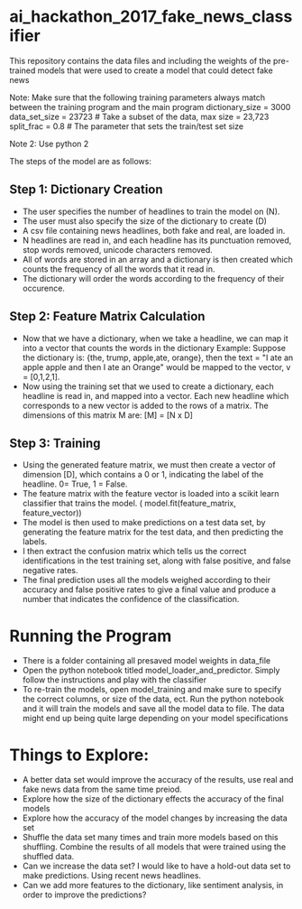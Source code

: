 # ai_hackathon_2017_fake_news_classifier
This repository contains the data files and  including the weights of the pre-trained models that were used to create a model that could detect fake news 

Note: Make sure that the following training parameters always match between the training program and the main program
dictionary_size = 3000
data_set_size = 23723 # Take a subset of the data, max size = 23,723
split_frac = 0.8 # The parameter that sets the train/test set size

Note 2: Use python 2


The steps of the model are as follows:
## Step 1: Dictionary Creation
* The user specifies the number of headlines to train the model on (N).
* The user must also specify the size of the dictionary to create (D)
* A csv file containing news headlines, both fake and real, are loaded in.
* N headlines are read in, and each headline has its punctuation removed, stop words removed, unicode characters removed.
* All of words are stored in an array and a dictionary is then created which counts the frequency of all the words that it read in.
* The dictionary will order the words according to the frequency of their occurence.

## Step 2: Feature Matrix Calculation
* Now that we have a dictionary, when we take a headline, we can map it into a vector that counts the words in the dictionary
Example: Suppose the dictionary is: {the, trump, apple,ate, orange}, then the text = "I ate an apple apple and then I ate an Orange" would be mapped to the vector, v = [0,1,2,1].
* Now using the training set that we used to create a dictionary, each headline is read in, and mapped into a vector. Each new headline which corresponds to a new vector is added to the rows of a matrix. The dimensions of this matrix M are: [M] = [N x D]

## Step 3: Training
* Using the generated feature matrix, we must then create a vector of dimension [D], which contains a 0 or 1, indicating the label of the headline. 0= True, 1 = False.
* The feature matrix with the feature vector is loaded into a scikit learn classifier that trains the model. ( model.fit(feature_matrix, feature_vector))
* The model is then used to make predictions on a test data set, by generating the feature matrix for the test data, and then predicting the labels.
* I then extract the confusion matrix which tells us the correct identifications in the test training set, along with false positive, and false negative rates.
* The final prediction uses all the models weighed according to their accuracy and false positive rates to give a final value and produce a number that indicates the confidence of the classification.

# Running the Program
* There is a folder containing all presaved model weights in data_file
* Open the python notebook titled model_loader_and_predictor. Simply follow the instructions and play with the classifier
* To re-train the models, open model_training and make sure to specify the correct columns, or size of the data, ect. Run the python notebook and it will train the models and save all the model data to file. The data might end up being quite large depending on your model specifications

# Things to Explore:
* A better data set would improve the accuracy of the results, use real and fake news data from the same time preiod.
* Explore how the size of the dictionary effects the accuracy of the final models
* Explore how the accuracy of the model changes by increasing the data set
* Shuffle the data set many times and train more models based on this shuffling. Combine the results of all models that were trained using the shuffled data.
* Can we increase the data set? I would like to have a hold-out data set to make predictions. Using recent news headlines.
* Can we add more features to the dictionary, like sentiment analysis, in order to improve the predictions?






